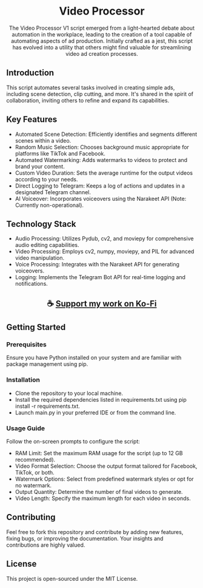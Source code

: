 <div align="center">

# Video Processor
The Video Processor V1 script emerged from a light-hearted debate about automation in the workplace, leading to the creation of a tool capable of automating aspects of ad production. Initially crafted as a jest, this script has evolved into a utility that others might find valuable for streamlining video ad creation processes.

</div>

## Introduction
This script automates several tasks involved in creating simple ads, including scene detection, clip cutting, and more. It's shared in the spirit of collaboration, inviting others to refine and expand its capabilities.

## Key Features
- Automated Scene Detection: Efficiently identifies and segments different scenes within a video.
- Random Music Selection: Chooses background music appropriate for platforms like TikTok and Facebook.
- Automated Watermarking: Adds watermarks to videos to protect and brand your content.
- Custom Video Duration: Sets the average runtime for the output videos according to your needs.
- Direct Logging to Telegram: Keeps a log of actions and updates in a designated Telegram channel.
- AI Voiceover: Incorporates voiceovers using the Narakeet API (Note: Currently non-operational).

## Technology Stack
- Audio Processing: Utilizes Pydub, cv2, and moviepy for comprehensive audio editing capabilities.
- Video Processing: Employs cv2, numpy, moviepy, and PIL for advanced video manipulation.
- Voice Processing: Integrates with the Narakeet API for generating voiceovers.
- Logging: Implements the Telegram Bot API for real-time logging and notifications.

<div align="center">

## ☕ [Support my work on Ko-Fi](https://ko-fi.com/thatsinewave)

</div>

## Getting Started
### Prerequisites
Ensure you have Python installed on your system and are familiar with package management using pip.

### Installation
- Clone the repository to your local machine.
- Install the required dependencies listed in requirements.txt using pip install -r requirements.txt.
- Launch main.py in your preferred IDE or from the command line.

### Usage Guide
Follow the on-screen prompts to configure the script:
- RAM Limit: Set the maximum RAM usage for the script (up to 12 GB recommended).
- Video Format Selection: Choose the output format tailored for Facebook, TikTok, or both.
- Watermark Options: Select from predefined watermark styles or opt for no watermark.
- Output Quantity: Determine the number of final videos to generate.
- Video Length: Specify the maximum length for each video in seconds.

## Contributing
Feel free to fork this repository and contribute by adding new features, fixing bugs, or improving the documentation. Your insights and contributions are highly valued.

## License
This project is open-sourced under the MIT License.
